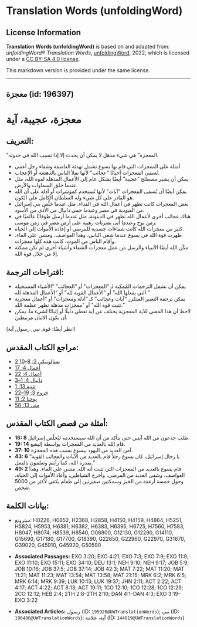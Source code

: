 # Translation Words (unfoldingWord)

## License Information

**Translation Words (unfoldingWord)** is based on and adapted from: _unfoldingWord® Translation Words_, [unfoldingWord](https://unfoldingword.org/utw), 2022, which is licensed under a [CC BY-SA 4.0 license](https://creativecommons.org/licenses/by-sa/4.0/legalcode.en).

This markdown version is provided under the same license.



--------------------------------

## معجزة (id: 196397)

معجزة، عجيبة، آية
=================

التعريف:
--------

“المعجزة” هي شيء مذهل لا يمكن أن يحدث إلا إذا تسبب الله في حدوثه.

* أمثلة على المعجزات التي قام بها يسوع تشمل تهدئة العاصفة وشفاء رجل أعمى.
* تُسمى المعجزات أحيانًا “عجائب” لأنها تملأ الناس بالدهشة أو الإعجاب.
* يمكن أن يشير مصطلح “عجيبة” أيضًا بشكل عام إلى الأعمال المذهلة لقوة الله، مثل عندما خلق السماوات والأرض.
* يمكن أيضًا أن تُسمى المعجزات “آيات” لأنها تُستخدم كمؤشرات أو أدلة على أن الله هو القادر على كل شيء وله السلطان الكامل على الكون.
* بعض المعجزات كانت تظهر في أعمال الله في الفداء، مثل عندما خلّص بني إسرائيل من العبودية في مصر وعندما حمى دانيال من الأذى من الأسود.
* هناك عجائب أخرى لأعمال الله تظهر في الدينونة، مثل عندما أرسل طوفانًا عالميًا في زمن نوح وعندما أتى بضربات رهيبة على أرض مصر في زمن موسى.
* كثير من معجزات الله كانت شفاءات جسدية للمرضى أو إعادة الأموات إلى الحياة.
* ظهرت قوة الله في يسوع عندما شفى الناس، وهدأ العواصف، ومشى على الماء، وأقام الناس من الموت. كانت هذه كلها معجزات.
* مكّن الله أيضًا الأنبياء والرسل من عمل معجزات الشفاء وأشياء أخرى لم تكن ممكنة إلا من خلال قوة الله.

اقتراحات الترجمة:
-----------------

* يمكن أن تشمل الترجمات المُمكِنة لـ “المعجزات” أو “العجائب” “الأشياء المستحيلة التي يفعلها الله” أو “الأعمال القوية لله” أو “الأعمال المذهلة لله.”
* يمكن ترجمة التعبير المتكرر “آيات وعجائب” كـ “أدلة ومعجزات” أو “أعمال معجزية تثبت قوة الله” أو “معجزات مذهلة تظهر عظمة الله.”
* لاحظ أن هذا المعنى للآية المعجزية يختلف عن آية تعطي دليلًا أو إثباتًا لشيء ما. يمكن أن يكون الاثنان مرتبطين.

(انظر أيضًا: قوة, نبي, رسول, آية)

مراجع الكتاب المقدس:
--------------------

* [2 تسالونيكي 2: 8–10](https://ref.ly/2Thess2:8-2Thess2:10)
* [أعمال 4: 17](https://ref.ly/Acts4:17)
* [أعمال 4: 22](https://ref.ly/Acts4:22)
* [دانيال 4: 1–3](https://ref.ly/Dan4:1-Dan4:3)
* [تثنية 13: 1](https://ref.ly/Deut13:1)
* [خروج 3: 19–22](https://ref.ly/Exod3:19-Exod3:22)
* [يوحنا 2: 11](https://ref.ly/John2:11)
* [متى 13: 58](https://ref.ly/Matt13:58)

أمثلة من قصص الكتاب المقدس:
---------------------------

* **16: 8** طلب جدعون من الله آيتين حتى يتأكد من أن الله سيستخدمه ليُخلّص إسرائيل.
* **19: 14** قام الله بالعديد من المعجزات بواسطة إليشع.
* **37: 10** آمن العديد من اليهود بيسوع بسبب هذه المعجزة.
* **43: 6** “يا رجال إسرائيل، كان يسوع رجلاً قام بالعديد من الآيات والعجائب القوية بقدرة الله، كما رأيتم وتعلمون بالفعل.”
* **49: 2** قام يسوع بالعديد من المعجزات التي تثبت أنه الله. مشى على الماء، وهدأ العواصف، وشفى العديد من المرضى، وأخرج الشياطين، وأعاد الأموات إلى الحياة، وحول خمسة أرغفة من الخبز وسمكتين صغيرتين إلى طعام يكفي لأكثر من 5000 شخص.

بيانات الكلمة:
--------------

* سترونغ: H0226, H0852, H2368, H2858, H4150, H4159, H4864, H5251, H5824, H5953, H6381, H6382, H6383, H6395, H6725, H7560, H7583, H8047, H8074, H8539, H8540, G08800, G12130, G12290, G14110, G15690, G17180, G17700, G18390, G22850, G22960, G22970, G31670, G39020, G45910, G45920, G50590

* **Associated Passages:** EXO 3:20; EXO 4:21; EXO 7:3; EXO 7:9; EXO 11:9; EXO 11:10; EXO 15:11; EXO 34:10; DEU 13:1; NEH 9:10; NEH 9:17; JOB 5:9; JOB 10:16; JOB 37:5; JOB 37:14; JOB 42:3; MAT 7:22; MAT 11:20; MAT 11:21; MAT 11:23; MAT 13:54; MAT 13:58; MAT 21:15; MRK 6:2; MRK 6:5; MRK 6:14; MRK 9:39; LUK 10:13; LUK 19:37; JHN 2:11; ACT 2:22; ACT 4:17; ACT 4:22; ACT 8:13; ACT 19:11; 1CO 12:10; 1CO 12:28; 1CO 12:29; 2CO 12:12; HEB 2:4; 2TH 2:8–2TH 2:10; DAN 4:1–DAN 4:3; EXO 3:19–EXO 3:22
* **Associated Articles:** رسول (ID: `195920@UWTranslationWords`); نبي (ID: `196486@UWTranslationWords`); آية، علامة (ID: `144819@UWTranslationWords`)


